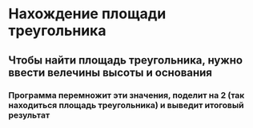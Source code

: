 # Нахождение площади треугольника
## Чтобы найти площадь треугольника, нужно ввести велечины высоты и основания
### Программа перемножит эти значения, поделит на 2 (так находиться площадь треугольника) и выведит итоговый результат
